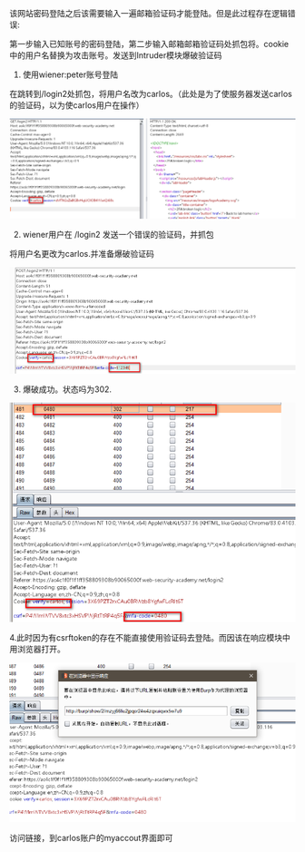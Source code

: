 该网站密码登陆之后该需要输入一遍邮箱验证码才能登陆。但是此过程存在逻辑错误:

第一步输入已知账号的密码登陆，第二步输入邮箱邮箱验证码处抓包将。cookie中的用户名替换为攻击账号。发送到Intruder模块爆破验证码



1. 使用wiener:peter账号登陆

在跳转到/login2处抓包，将用户名改为carlos。（此处是为了使服务器发送carlos的验证码，以为使carlos用户在操作）

![](https://raw.githubusercontent.com/h1iba1/h1iba1.github.io/refs/heads/master/_posts/portswigger-labs/认证方式/images/1BB98C605BF744698CEEDB5D25EBC9E4clipboard.png)



2. wiener用户在 /login2 发送一个错误的验证码，并抓包

将用户名更改为carlos.并准备爆破验证码

![](https://raw.githubusercontent.com/h1iba1/h1iba1.github.io/refs/heads/master/_posts/portswigger-labs/认证方式/images/F9E94E9961F345F9B236C56679C24CFDclipboard.png)



3. 爆破成功。状态吗为302.

![](https://raw.githubusercontent.com/h1iba1/h1iba1.github.io/refs/heads/master/_posts/portswigger-labs/认证方式/images/F44D9C7C0B024737AC3B882EBDCA4A2Cclipboard.png)



4.此时因为有csrftoken的存在不能直接使用验证码去登陆。而因该在响应模块中用浏览器打开。

![](https://raw.githubusercontent.com/h1iba1/h1iba1.github.io/refs/heads/master/_posts/portswigger-labs/认证方式/images/256835CA552A46BA8959A7A512C01D5Aclipboard.png)

访问链接，到carlos账户的myaccout界面即可
